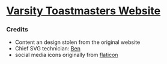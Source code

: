 # [Varsity Toastmasters Website](antonhuggard.github.io/varsity)


### Credits

- Content an design stolen from the original website
- Chief SVG technician: [Ben](https://github.com/mirlington)
- social media icons originally from [flaticon](https://www.flaticon.com/packs/social-media-icons)

